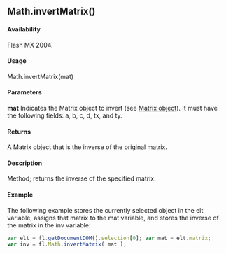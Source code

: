 ## Math.invertMatrix()

#### Availability

Flash MX 2004.

#### Usage

Math.invertMatrix(mat)

#### Parameters

**mat** Indicates the Matrix object to invert (see [Matrix object](../Matrix_object/matrix_summary.md)). It must have the following fields: a, b, c, d, tx, and ty.

#### Returns

A Matrix object that is the inverse of the original matrix.

#### Description

Method; returns the inverse of the specified matrix.

#### Example


The following example stores the currently selected object in the elt variable, assigns that matrix to the mat variable, and stores the inverse of the matrix in the inv variable:
```javascript
var elt = fl.getDocumentDOM().selection[0]; var mat = elt.matrix;
var inv = fl.Math.invertMatrix( mat );

```